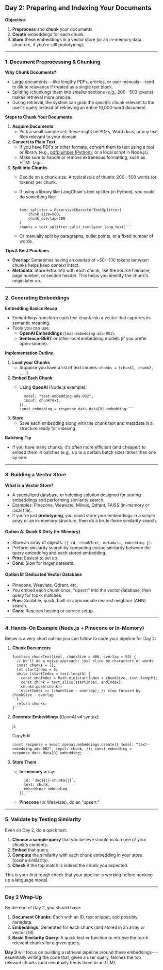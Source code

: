 Day 2: Preparing and Indexing Your Documents
--------------------------------------------

**Objective:**

1.  **Preprocess** and **chunk** your documents.
2.  **Create** embeddings for each chunk.
3.  **Store** these embeddings in a vector store (or an in-memory data structure, if you're still prototyping).

* * * * *

### 1\. Document Preprocessing & Chunking

**Why Chunk Documents?**

-   Large documents---like lengthy PDFs, articles, or user manuals---tend to dilute relevance if treated as a single text block.
-   Splitting (chunking) them into smaller sections (e.g., 200--500 tokens) makes retrieval more precise.
-   During retrieval, the system can grab the *specific* chunk relevant to the user's query instead of retrieving an entire 10,000-word document.

**Steps to Chunk Your Documents**

1.  **Acquire Documents**
    -   Pick a small sample set: these might be PDFs, Word docs, or any text files relevant to your domain.
2.  **Convert to Plain Text**
    -   If you have PDFs or other formats, convert them to text using a tool or library (e.g., [pdfplumber (Python)](https://pypi.org/project/pdfplumber/), or a local script in Node.js).
    -   Make sure to handle or remove extraneous formatting, such as HTML tags.
3.  **Split into Chunks**
    -   Decide on a chunk size. A typical rule of thumb: 200--500 words (or tokens) per chunk.

    -   If using a library like LangChain's text splitter (in Python), you could do something like:

        ```from langchain.text_splitter import RecursiveCharacterTextSplitter

        text_splitter = RecursiveCharacterTextSplitter(
            chunk_size=500,
            chunk_overlap=100
        )
        chunks = text_splitter.split_text(your_long_text)```

    -   Or manually split by paragraphs, bullet points, or a fixed number of words.

**Tips & Best Practices**

-   **Overlap**: Sometimes having an overlap of ~50--100 tokens between chunks helps keep context intact.
-   **Metadata**: Store extra info with each chunk, like the source filename, page number, or section header. This helps you identify the chunk's origin later on.

* * * * *

### 2\. Generating Embeddings

**Embedding Basics Recap**

-   Embeddings transform each text chunk into a vector that captures its semantic meaning.
-   Tools you can use:
    -   **OpenAI Embeddings** (`text-embedding-ada-002`).
    -   **Sentence-BERT** or other local embedding models (if you prefer open-source).

**Implementation Outline**

1.  **Load your Chunks**
    -   Suppose you have a list of text chunks: `chunks = [chunk1, chunk2, ...]`.
2.  **Embed Each Chunk**
    -   Using **OpenAI** (Node.js example):

        ```const response = await openai.embeddings.create({
          model: "text-embedding-ada-002",
          input: chunkText,
        });
        const embedding = response.data.data[0].embedding;```
3.  **Store**
    -   Save each embedding along with the chunk text and metadata in a structure ready for indexing.

**Batching Tip**

-   If you have many chunks, it's often more efficient (and cheaper) to embed them in batches (e.g., up to a certain batch size) rather than one by one.

* * * * *

### 3\. Building a Vector Store

**What is a Vector Store?**

-   A specialized database or indexing solution designed for storing embeddings and performing similarity search.
-   Examples: Pinecone, Weaviate, Milvus, Qdrant, FAISS (in-memory or local file).
-   If you're just **prototyping**, you could store your embeddings in a simple array or an in-memory structure, then do a brute-force similarity search.

#### Option A: Quick & Dirty (In-Memory)

-   Store an array of objects: `[{ id, chunkText, metadata, embedding }]`.
-   Perform similarity search by computing cosine similarity between the query embedding and each stored embedding.
-   **Pros**: Easiest to set up.
-   **Cons**: Slow for larger datasets.

#### Option B: Dedicated Vector Database

-   Pinecone, Weaviate, Qdrant, etc.
-   You embed each chunk once, "upsert" into the vector database, then query for top-k matches.
-   **Pros**: Scalable, quick, built-in approximate nearest neighbor (ANN) search.
-   **Cons**: Requires hosting or service setup.

* * * * *

### 4\. Hands-On Example (Node.js + Pinecone or In-Memory)

Below is a very short outline you can follow to code your pipeline for Day 2:

1.  **Chunk Documents**

    ```// Pseudocode for chunking in JS
    function chunkText(text, chunkSize = 400, overlap = 50) {
      // We'll do a naive approach: just slice by characters or words
      const chunks = [];
      let startIndex = 0;
      while (startIndex < text.length) {
        const endIndex = Math.min(startIndex + chunkSize, text.length);
        const chunk = text.slice(startIndex, endIndex);
        chunks.push(chunk);
        startIndex += (chunkSize - overlap); // step forward by chunkSize - overlap
      }
      return chunks;
    }```

2.  **Generate Embeddings** (OpenAI v4 syntax):

    js

    CopyEdit

    `const response = await openai.embeddings.create({
      model: "text-embedding-ada-002",
      input: chunk,
    });
    const embedding = response.data.data[0].embedding;`

3.  **Store Them**

    -   **In-memory** array:
        ```vectorStore.push({
          id: `doc${i}-chunk${j}`,
          text: chunk,
          embedding: embedding
        });```

    -   **Pinecone** (or Weaviate), do an "upsert."

* * * * *

### 5\. Validate by Testing Similarity

Even on Day 2, do a quick test:

1.  **Choose a sample query** that you believe should match one of your chunk's contents.
2.  **Embed** that query.
3.  **Compute** the similarity with each chunk embedding in your store (cosine similarity).
4.  **Check** if the top match is indeed the chunk you expected.

This is your first rough check that your pipeline is working before hooking up a language model.

* * * * *

### Day 2 Wrap-Up

By the end of Day 2, you should have:

1.  **Document Chunks**: Each with an ID, text snippet, and possibly metadata.
2.  **Embeddings**: Generated for each chunk (and stored in an array or vector DB).
3.  **Basic Similarity Query**: A quick test or function to retrieve the top-k relevant chunks for a given query.

**Day 3** will focus on building a retrieval pipeline around these embeddings---essentially writing the code that, given a user query, fetches the top relevant chunks (and eventually feeds them to an LLM).
